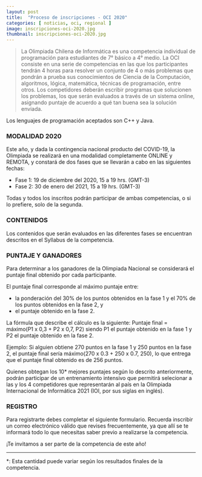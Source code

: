 ```yaml
---
layout: post
title:  "Proceso de inscripciones - OCI 2020"
categories: [ noticias, oci, regional ]
image: inscripciones-oci-2020.jpg
thumbnail: inscripciones-oci-2020.jpg
---
```


> La Olimpiada Chilena de Informática es una competencia individual de programación para estudiantes de 7° básico a 4° medio. La OCI consiste en una serie de competencias en las que los participantes tendrán 4 horas para resolver un conjunto de 4 o más problemas que pondrán a prueba sus conocimientos de Ciencia de la Computación, algoritmos, lógica, matemática, técnicas de programación, entre otros. Los competidores deberán escribir programas que solucionen los problemas, los que serán evaluados a través de un sistema online, asignando puntaje de acuerdo a qué tan buena sea la solución enviada.

Los lenguajes de programación aceptados son C++ y Java.

### MODALIDAD 2020
Este año, y dada la contingencia nacional producto del COVID-19, la Olimpiada se realizará en una modalidad completamente ONLINE y REMOTA, y constará de dos fases que se llevarán a cabo en las siguientes fechas:

* Fase 1: 19 de diciembre del 2020, 15 a 19 hrs. (GMT-3)
* Fase 2: 30 de enero del 2021, 15 a 19 hrs. (GMT-3)

Todas y todos los inscritos podrán participar de ambas competencias, o si lo prefiere, solo de la segunda.

### CONTENIDOS
Los contenidos que serán evaluados en las diferentes fases se encuentran descritos en el Syllabus de la competencia.


### PUNTAJE Y GANADORES
Para determinar a los ganadores de la Olimpiada Nacional se considerará el puntaje final obtenido por cada participante.

El puntaje final corresponde al máximo puntaje entre:
- la ponderación del 30% de los puntos obtenidos en la fase 1 y el 70% de los puntos obtenidos en la fase 2, y
- el puntaje obtenido en la fase 2. 

La fórmula que describe el cálculo es la siguiente:
Puntaje final = máximo(P1 x 0,3 + P2 x 0,7, P2)
siendo P1 el puntaje obtenido en la fase 1 y P2 el puntaje obtenido en la fase 2.

Ejemplo: Si alguien obtiene 270 puntos en la fase 1 y 250 puntos en la fase 2, el puntaje final sería máximo(270 x 0.3 + 250 x 0.7, 250), lo que entrega que el puntaje final obtenido es de 256 puntos.

Quienes obtegan los 10* mejores puntajes según lo descrito anteriormente, podrán participar de un entrenamiento intensivo que permitirá selecionar a las y los 4 competidores que representarán al país en la Olimpiada Internacional de Informática 2021 (IOI, por sus siglas en inglés).

### REGISTRO
Para registrarte debes completar el siguiente formulario. Recuerda inscribir un correo electrónico válido que revises frecuentemente, ya que allí se te informará todo lo que necesitas saber previo a realizarse la competencia.


¡Te invitamos a ser parte de la competencia de este año!

---------------------------------
*: Esta cantidad puede variar según los resultados finales de la competencia.
